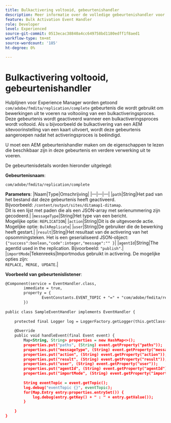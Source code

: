 ```yaml
---
title: Bulkactivering voltooid, gebeurtenishandler
description: Meer informatie over de volledige gebeurtenishandler voor bulkactivering
feature: Bulk Activation Event Handler
role: Developer
level: Experienced
source-git-commit: 0513ecac38840a4cc649758bd1180edff1f8aed1
workflow-type: tm+mt
source-wordcount: '185'
ht-degree: 0%

---
```


# Bulkactivering voltooid, gebeurtenishandler

Hulplijnen voor Experience Manager worden getoond `com/adobe/fmdita/replication/complete` gebeurtenis die wordt gebruikt om bewerkingen uit te voeren na voltooiing van een bulkactiveringsproces. Deze gebeurtenis wordt geactiveerd wanneer een bulkactiveringsproces wordt voltooid. Als u bijvoorbeeld de bulkactivering van een AEM sitevoorinstelling van een kaart uitvoert, wordt deze gebeurtenis aangeroepen nadat het activeringsproces is beëindigd.

U moet een AEM gebeurtenishandler maken om de eigenschappen te lezen die beschikbaar zijn in deze gebeurtenis en verdere verwerking uit te voeren.

De gebeurtenisdetails worden hieronder uitgelegd:

**Gebeurtenisnaam**:

```
com/adobe/fmdita/replication/complete 
```

**Parameters**: |Naam|Type|Omschrijving| |—|—|—| |`path`|String|Het pad van het bestand dat deze gebeurtenis heeft geactiveerd. <br> Bijvoorbeeld: `/content/output/sites/ditamap1-ditamap`. <br> Dit is een lijst met paden die als een JSON-array met serienummering zijn gecodeerd.| |`messageType`|String|Het type van een bericht. <br>Mogelijke optie: `REPLICATION`| |`action`|String|Dit is de uitgevoerde actie. <br>Mogelijke optie: `BulkReplicate`| |`user`|String|De gebruiker die de bewerking heeft gestart.| |`result`|String|Het resultaat van de activering van het opsommingsteken. Het is een geserialiseerd JSON-object: <br>`{"success":boolean,"code":integer,"message":"" }`| |`agentId`|String|The agentId used in the replication. Bijvoorbeeld: `"publish"`.| |`importMode`|Tekenreeks|Importmodus gebruikt in activering. De mogelijke opties zijn: <br>`REPLACE, MERGE, UPDATE`.|


**Voorbeeld van gebeurtenislistener**:

```XML
@Component(service = EventHandler.class,
        immediate = true,
        property = {
                EventConstants.EVENT_TOPIC + "=" + "com/adobe/fmdita/replication/complete",
        })
 
public class SampleEventHandler implements EventHandler {
 
    protected final Logger log = LoggerFactory.getLogger(this.getClass());
 
    @Override
    public void handleEvent(final Event event) {
        Map<String, String> properties = new HashMap<>();
        properties.put("paths", (String) event.getProperty("paths"));
        properties.put("messageType", (String) event.getProperty("messageType"));
        properties.put("action", (String) event.getProperty("action"));
        properties.put("result", (String) event.getProperty("result"));
        properties.put("user", (String) event.getProperty("user"));
        properties.put("agentId", (String) event.getProperty("agentId"));
        properties.put("importMode", (String) event.getProperty("importMode"));
 
        String eventTopic = event.getTopic();
        log.debug("eventTopic {}", eventTopic);
        for(Map.Entry entry:properties.entrySet()) {
            log.debug(entry.getKey() + " : " + entry.getValue());
        }
 
    }
}
```
